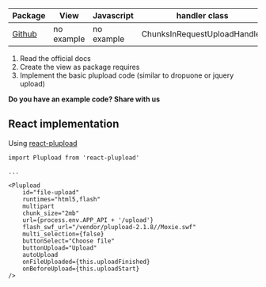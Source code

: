 | Package | View | Javascript | handler class|
| ---- | ------- | --- | --- |
| [Github](https://github.com/moxiecode/plupload) | no example | no example | ChunksInRequestUploadHandler  |

1. Read the official docs
2. Create the view as package requires 
3. Implement the basic plupload code (similar to dropuone or jquery upload)

**Do you have an example code? Share with us**

## React implementation

Using [react-plupload](https://github.com/lemonCMS/react-plupload)

```javascript/jsx
import Plupload from 'react-plupload'

...

<Plupload
    id="file-upload"
    runtimes="html5,flash"
    multipart
    chunk_size="2mb"
    url={process.env.APP_API + '/upload'}
    flash_swf_url="/vendor/plupload-2.1.8//Moxie.swf"
    multi_selection={false}
    buttonSelect="Choose file"
    buttonUpload="Upload"
    autoUpload
    onFileUploaded={this.uploadFinished}
    onBeforeUpload={this.uploadStart}
/>
```